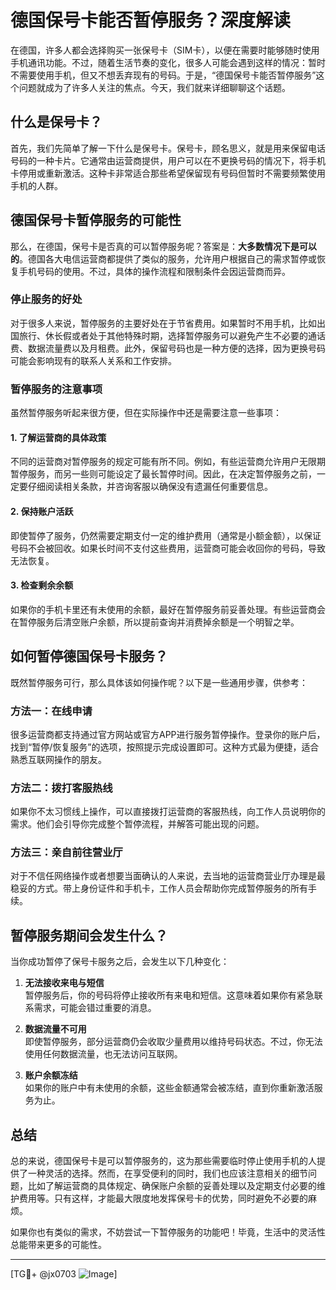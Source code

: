 # 德国保号卡能否暂停服务？深度解读

在德国，许多人都会选择购买一张保号卡（SIM卡），以便在需要时能够随时使用手机通讯功能。不过，随着生活节奏的变化，很多人可能会遇到这样的情况：暂时不需要使用手机，但又不想丢弃现有的号码。于是，“德国保号卡能否暂停服务”这个问题就成为了许多人关注的焦点。今天，我们就来详细聊聊这个话题。

## 什么是保号卡？

首先，我们先简单了解一下什么是保号卡。保号卡，顾名思义，就是用来保留电话号码的一种卡片。它通常由运营商提供，用户可以在不更换号码的情况下，将手机卡停用或重新激活。这种卡非常适合那些希望保留现有号码但暂时不需要频繁使用手机的人群。

## 德国保号卡暂停服务的可能性

那么，在德国，保号卡是否真的可以暂停服务呢？答案是：**大多数情况下是可以的**。德国各大电信运营商都提供了类似的服务，允许用户根据自己的需求暂停或恢复手机号码的使用。不过，具体的操作流程和限制条件会因运营商而异。

### 停止服务的好处

对于很多人来说，暂停服务的主要好处在于节省费用。如果暂时不用手机，比如出国旅行、休长假或者处于其他特殊时期，选择暂停服务可以避免产生不必要的通话费、数据流量费以及月租费。此外，保留号码也是一种方便的选择，因为更换号码可能会影响现有的联系人关系和工作安排。

### 暂停服务的注意事项

虽然暂停服务听起来很方便，但在实际操作中还是需要注意一些事项：

#### 1. **了解运营商的具体政策**
不同的运营商对暂停服务的规定可能有所不同。例如，有些运营商允许用户无限期暂停服务，而另一些则可能设定了最长暂停时间。因此，在决定暂停服务之前，一定要仔细阅读相关条款，并咨询客服以确保没有遗漏任何重要信息。

#### 2. **保持账户活跃**
即使暂停了服务，仍然需要定期支付一定的维护费用（通常是小额金额），以保证号码不会被回收。如果长时间不支付这些费用，运营商可能会收回你的号码，导致无法恢复。

#### 3. **检查剩余余额**
如果你的手机卡里还有未使用的余额，最好在暂停服务前妥善处理。有些运营商会在暂停服务后清空账户余额，所以提前查询并消费掉余额是一个明智之举。

## 如何暂停德国保号卡服务？

既然暂停服务可行，那么具体该如何操作呢？以下是一些通用步骤，供参考：

### 方法一：在线申请
很多运营商都支持通过官方网站或官方APP进行服务暂停操作。登录你的账户后，找到“暂停/恢复服务”的选项，按照提示完成设置即可。这种方式最为便捷，适合熟悉互联网操作的朋友。

### 方法二：拨打客服热线
如果你不太习惯线上操作，可以直接拨打运营商的客服热线，向工作人员说明你的需求。他们会引导你完成整个暂停流程，并解答可能出现的问题。

### 方法三：亲自前往营业厅
对于不信任网络操作或者想要当面确认的人来说，去当地的运营商营业厅办理是最稳妥的方式。带上身份证件和手机卡，工作人员会帮助你完成暂停服务的所有手续。

## 暂停服务期间会发生什么？

当你成功暂停了保号卡服务之后，会发生以下几种变化：

1. **无法接收来电与短信**  
   暂停服务后，你的号码将停止接收所有来电和短信。这意味着如果你有紧急联系需求，可能会错过重要的消息。

2. **数据流量不可用**  
   即使暂停服务，部分运营商仍会收取少量费用以维持号码状态。不过，你无法使用任何数据流量，也无法访问互联网。

3. **账户余额冻结**  
   如果你的账户中有未使用的余额，这些金额通常会被冻结，直到你重新激活服务为止。

## 总结

总的来说，德国保号卡是可以暂停服务的，这为那些需要临时停止使用手机的人提供了一种灵活的选择。然而，在享受便利的同时，我们也应该注意相关的细节问题，比如了解运营商的具体规定、确保账户余额的妥善处理以及定期支付必要的维护费用等。只有这样，才能最大限度地发挥保号卡的优势，同时避免不必要的麻烦。

如果你也有类似的需求，不妨尝试一下暂停服务的功能吧！毕竟，生活中的灵活性总能带来更多的可能性。

---

[TG💪+ @jx0703 ![Image](https://github.com/user-attachments/assets/dbca1d08-cadb-493c-b0ec-ad6f7a83f270)]